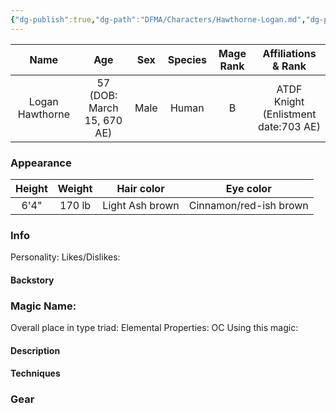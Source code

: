 ```yaml
---
{"dg-publish":true,"dg-path":"DFMA/Characters/Hawthorne-Logan.md","dg-permalink":"DFMA/Characters/Hawthorne-Logan","permalink":"/DFMA/Characters/Hawthorne-Logan/"}
---
```



|      Name       |              Age              | Sex  | Species | Mage Rank |            Affiliations & Rank             |
| :-------------: | :---------------------------: | :--: | :-----: | :-------: | :----------------------------------------: |
| Logan Hawthorne | 57<br>(DOB: March 15, 670 AE) | Male |  Human  |     B     | ATDF<br>Knight<br>(Enlistment date:703 AE) |
### Appearance 

| Height | Weight |   Hair color    |       Eye color        |
| :----: | :----: | :-------------: | :--------------------: |
|  6'4"  | 170 lb | Light Ash brown | Cinnamon/red-ish brown |



### Info

Personality: 
Likes/Dislikes:

#### Backstory





### Magic Name:
Overall place in type triad:
Elemental Properties:
OC Using this magic:
#### Description


#### Techniques


### Gear
